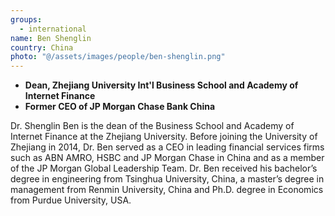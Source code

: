 ```yaml
---
groups:
  - international
name: Ben Shenglin
country: China
photo: "@/assets/images/people/ben-shenglin.png"
---
```


- **Dean, Zhejiang University Int'l Business School and Academy of Internet Finance**
- **Former CEO of JP Morgan Chase Bank China**

Dr. Shenglin Ben is the dean of the Business School and Academy of Internet Finance at the Zhejiang University. Before joining the University of Zhejiang in 2014, Dr. Ben served as a CEO in leading financial services firms such as ABN AMRO, HSBC and JP Morgan Chase in China and as a member of the JP Morgan Global Leadership Team. Dr. Ben received his bachelor’s degree in engineering from Tsinghua University, China, a master’s degree in management from Renmin University, China and Ph.D. degree in Economics from Purdue University, USA.
